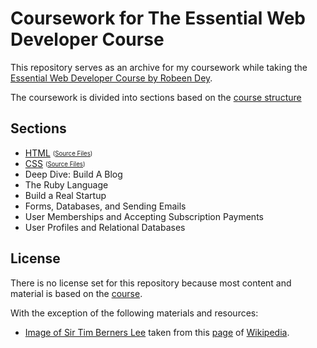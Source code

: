 # Coursework for The Essential Web Developer Course

This repository serves as an archive for my coursework while taking the [Essential Web Developer Course by Robeen Dey](https://upskillcourses.com/courses/essential-web-developer-course).

The coursework is divided into sections based on the [course structure](https://upskillcourses.com/courses/essential-web-developer-course)

## Sections

* [HTML](https://jorgebaptista.github.io/essential-web-developer-course/sections/html/) <sub><sup>([Source Files](sections/html))</sup></sub>
* [CSS](https://jorgebaptista.github.io/essential-web-developer-course/sections/css/) <sub><sup>([Source Files](sections/css))</sup></sub>
* Deep Dive: Build A Blog
* The Ruby Language
* Build a Real Startup
* Forms, Databases, and Sending Emails
* User Memberships and Accepting Subscription Payments
* User Profiles and Relational Databases

## License

There is no license set for this repository because most content and material is based on the [course](https://upskillcourses.com/courses/essential-web-developer-course).

With the exception of the following materials and resources:

* [Image of Sir Tim Berners Lee](https://upload.wikimedia.org/wikipedia/commons/thumb/4/4e/Sir_Tim_Berners-Lee_%28cropped%29.jpg/330px-Sir_Tim_Berners-Lee_%28cropped%29.jpg) taken from this [page](https://en.wikipedia.org/wiki/Tim_Berners-Lee) of [Wikipedia](https://en.wikipedia.org/wiki/Main_Page).
